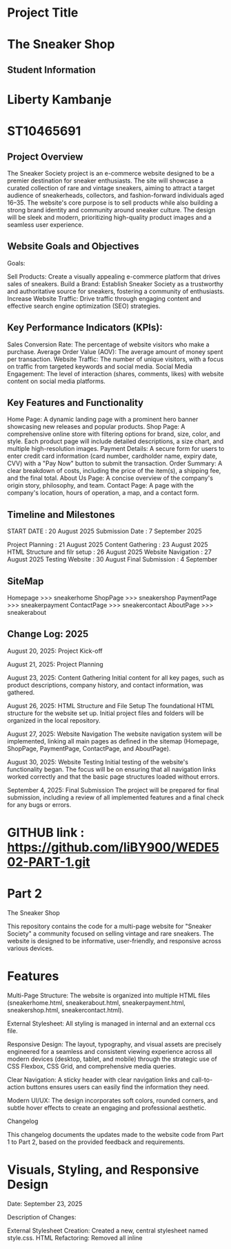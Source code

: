 # Project Title
# The Sneaker Shop

## Student Information 
# Liberty Kambanje
# ST10465691

## Project Overview
The Sneaker Society project is an e-commerce website designed to be a premier destination for sneaker enthusiasts. The site will showcase a curated collection of rare and vintage sneakers, aiming to attract a target audience of sneakerheads, collectors, and fashion-forward individuals aged 16–35. The website's core purpose is to sell products while also building a strong brand identity and community around sneaker culture. The design will be sleek and modern, prioritizing high-quality product images and a seamless user experience.

## Website Goals and Objectives
Goals:

Sell Products: Create a visually appealing e-commerce platform that drives sales of sneakers.
Build a Brand: Establish Sneaker Society as a trustworthy and authoritative source for sneakers, fostering a community of enthusiasts.
Increase Website Traffic: Drive traffic through engaging content and effective search engine optimization (SEO) strategies.

## Key Performance Indicators (KPIs):

Sales Conversion Rate: The percentage of website visitors who make a purchase.
Average Order Value (AOV): The average amount of money spent per transaction.
Website Traffic: The number of unique visitors, with a focus on traffic from targeted keywords and social media.
Social Media Engagement: The level of interaction (shares, comments, likes) with website content on social media platforms.

## Key Features and Functionality

Home Page: A dynamic landing page with a prominent hero banner showcasing new releases and popular products.
Shop Page: A comprehensive online store with filtering options for brand, size, color, and style. Each product page will include detailed descriptions, a size chart, and multiple high-resolution images.
Payment Details: A secure form for users to enter credit card information (card number, cardholder name, expiry date, CVV) with a "Pay Now" button to submit the transaction.
Order Summary: A clear breakdown of costs, including the price of the item(s), a shipping fee, and the final total.
About Us Page: A concise overview of the company's origin story, philosophy, and team.
Contact Page: A page with the company's location, hours of operation, a map, and a contact form.

## Timeline and Milestones

START DATE : 20 August 2025
Submission Date : 7 September 2025

Project Planning : 21 August 2025
Content Gathering : 23 August 2025
HTML Structure and filr setup : 26 August 2025
Website Navigation : 27 August 2025
Testing Website : 30 August
Final Submission : 4 September

## SiteMap 

Homepage >>> sneakerhome
ShopPage >>> sneakershop
PaymentPage >>> sneakerpayment
ContactPage >>> sneakercontact
AboutPage >>> sneakerabout

## Change Log: 2025

August 20, 2025: Project Kick-off

August 21, 2025: Project Planning

August 23, 2025: Content Gathering
Initial content for all key pages, such as product descriptions, company history, and contact information, was gathered.

August 26, 2025: HTML Structure and File Setup
The foundational HTML structure for the website set up.
Initial project files and folders will be organized in the local repository.

August 27, 2025: Website Navigation
The website navigation system will be implemented, linking all main pages as defined in the sitemap (Homepage, ShopPage, PaymentPage, ContactPage, and AboutPage).

August 30, 2025: Website Testing
Initial testing of the website's functionality began. The focus will be on ensuring that all navigation links worked correctly and that the basic page structures loaded without errors.

September 4, 2025: Final Submission
The project will be prepared for final submission, including a review of all implemented features and a final check for any bugs or errors.

# GITHUB link : https://github.com/liBY900/WEDE502-PART-1.git

# Part 2 #

The Sneaker Shop 

This repository contains the code for a multi-page website for "Sneaker Society" a community focused on selling vintage and rare sneakers. The website is designed to be informative, user-friendly, and responsive across various devices. 


# Features # 

Multi-Page Structure: The website is organized into multiple HTML files (sneakerhome.html, sneakerabout.html, sneakerpayment.html, sneakershop.html, sneakercontact.html). 

External Stylesheet: All styling is managed in internal and an external ccs file. 

Responsive Design: The layout, typography, and visual assets are precisely engineered for a seamless and consistent viewing experience across all modern devices (desktop, tablet, and mobile) through the strategic use of CSS Flexbox, CSS Grid, and comprehensive media queries. 

Clear Navigation: A sticky header with clear navigation links and call-to-action buttons ensures users can easily find the information they need. 

Modern UI/UX: The design incorporates soft colors, rounded corners, and subtle hover effects to create an engaging and professional aesthetic. 

Changelog 

This changelog documents the updates made to the website code from Part 1 to Part 2, based on the provided feedback and requirements. 

# Visuals, Styling, and Responsive Design # 

Date: September 23, 2025 

Description of Changes: 

External Stylesheet Creation: Created a new, central stylesheet named style.css. 
HTML Refactoring: Removed all inline <style> blocks from all existing HTML files. 

Stylesheet Linking: Linked every HTML page to the new style.css file using the <link> tag in the <head> section. 

Base Styling: Added a CSS reset and established base styles for the entire website, including a consistent font family (Helvetica Neue", Arial, sans-serif 

), font sizes (rem units), and a color palette using CSS variables (--primary-color, etc.). 

For the whole website we styled it using external styling and for different page styling we used internal .

Typography: Applied typography styles with font-family, font-size, font-weight, and line-height for h1 through h6 and p tags. 

Layout Structure: Implemented Flexbox and CSS Grid for layout on key pages, such as the navigation bar and program grid, to ensure a robust and flexible design. 

Visual Styling: Applied decorative styles using background-color, box-shadow, and border-radius. Added pseudo-classes like :hover to interactive elements to improve user experience. 

Responsive Design Implementation: Built a fully responsive interface using @media queries (tablet and mobile breakpoints) and relative units (em, rem, vw) to ensure font sizes and layouts scale correctly, successfully switching complex views to a single-column display on smaller screens. 


# Page Refinement #  

Date: September 23, 2025 

Description of Changes: 

Corrected Stylesheet Path: Updated the stylesheet link from style.css to style.css for cross-browser compatibility. 

Replaced Local Image: The local image path (c:\Users\RC_Student_lab\...) was replaced with a valid, publicly accessible placeholder image URL ("https://via.placeholder.com/1500x800/111/f0f0f0?text=New+Releases+Banner"). 

Corrected HTML Structure: The HTML was refactored to use the correct classes and structure from the main stylesheet, ensuring a consistent and responsive design across the site. 

# Programs Page Fixes and Improvements # 

Date: September 24, 2025 

Description of Changes: 

Corrected Stylesheet Path: The stylesheet link was corrected from style.css to style.css for proper file linking. 

Replaced Local Images: All local image file paths were replaced with publicly accessible placeholder image URLs to ensure images display correctly for all users. 

 The styling for images and the program grid layout was moved to the central style.css file to adhere to best practices. 

# Added Images on the website #

Date: September 24,2025

Description of Changes: 
 Added images for the shopping webpage and About page for the images of the team , and link the styling of the grids from style.css


 

# Added a Login page # 

Date: September 25, 2025 

 

Description of Changes: 

 Implemented a Secure User Authentication System: Developed a dedicated   login page to enable users to access their personalized accounts, enhancing platform functionality. The page was seamlessly integrated with the existing site architecture, utilizing the global  brand background color for a consistent and professional user experience. This feature is a foundational step for personalized content and account security. 

 

Core Styling and Color Palette Implementation 

A bold, high-contrast, and modern color scheme was defined to elevate the website's aesthetic and brand identity. This implementation ensures a visually striking and consistent user experience. 

Header & Footer: Set to a solid black background for a strong, unified frame. Header text uses Neon Pink for navigation and emphasis. 

Base Body: The main content area uses a dark grey background with white text to ensure readability and a sleek, premium look. 

Call-to-Action (CTA) Buttons: Primary buttons are styled with a Neon Pink background and white text to maximize visibility and drive conversions. 

CSS Variables: (Implied improvement) Color values are stored as CSS variables (e.g., --primary-black, --accent-pink) for easy maintenance and global consistency.

# Website Color Scheme Update #

Header: Background color – Black | Text color – Neon Pink
Body: Background color – Dark Grey | Text color – White
Buttons: Background color – Neon Pink | Text color – White
Footer: Background color – Black | Text color – White

# ScreenShot #

Mobile
![Alt text](mobile.png)

Crop
![Alt text](<crop responsive.png>)
Tablet
 ![Alt text](tables.png)
 
Desktop
![Alt text](Desktop.png)

On Chrome
![Alt text](chrome.png)

On Microsoft Edge
![Alt text](Medge.png)



 

# Reference # 

HTML codes > W3Schools.com, https://www.w3schools.com/html/default.asp.

Images > An inside look at the world of Ultra-Rare sneakers 2022, https://www.sothebys.com/en/articles/an-inside-look-at-the-world-of-ultra-rare-sneakers.

CSS styling > SuperSimpleDev 2022, HTML & CSS Full course - Beginner to Pro, YouTube, https://www.youtube.com/watch?v=G3e-cpL7ofc.

Colors > HTML color codes, https://htmlcolorcodes.com/.

 
